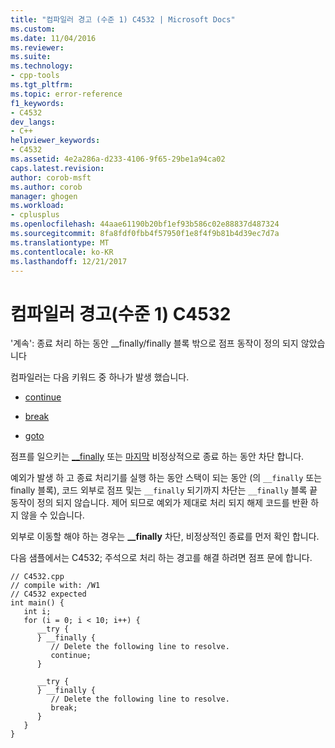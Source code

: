```yaml
---
title: "컴파일러 경고 (수준 1) C4532 | Microsoft Docs"
ms.custom: 
ms.date: 11/04/2016
ms.reviewer: 
ms.suite: 
ms.technology:
- cpp-tools
ms.tgt_pltfrm: 
ms.topic: error-reference
f1_keywords:
- C4532
dev_langs:
- C++
helpviewer_keywords:
- C4532
ms.assetid: 4e2a286a-d233-4106-9f65-29be1a94ca02
caps.latest.revision: 
author: corob-msft
ms.author: corob
manager: ghogen
ms.workload:
- cplusplus
ms.openlocfilehash: 44aae61190b20bf1ef93b586c02e88837d487324
ms.sourcegitcommit: 8fa8fdf0fbb4f57950f1e8f4f9b81b4d39ec7d7a
ms.translationtype: MT
ms.contentlocale: ko-KR
ms.lasthandoff: 12/21/2017
---
```

# <a name="compiler-warning-level-1-c4532"></a>컴파일러 경고(수준 1) C4532
'계속': 종료 처리 하는 동안 __finally/finally 블록 밖으로 점프 동작이 정의 되지 않았습니다  
  
 컴파일러는 다음 키워드 중 하나가 발생 했습니다.  
  
-   [continue](../../cpp/continue-statement-cpp.md)  
  
-   [break](../../cpp/break-statement-cpp.md)  
  
-   [goto](../../cpp/goto-statement-cpp.md)  
  
 점프를 일으키는 [__finally](../../cpp/try-finally-statement.md) 또는 [마지막](../../dotnet/finally.md) 비정상적으로 종료 하는 동안 차단 합니다.  
  
 예외가 발생 하 고 종료 처리기를 실행 하는 동안 스택이 되는 동안 (의 `__finally` 또는 finally 블록), 코드 외부로 점프 및는 `__finally` 되기까지 차단는 `__finally` 블록 끝 동작이 정의 되지 않습니다. 제어 되므로 예외가 제대로 처리 되지 해제 코드를 반환 하지 않을 수 있습니다.  
  
 외부로 이동할 해야 하는 경우는 **__finally** 차단, 비정상적인 종료를 먼저 확인 합니다.  
  
 다음 샘플에서는 C4532; 주석으로 처리 하는 경고를 해결 하려면 점프 문에 합니다.  
  
```  
// C4532.cpp  
// compile with: /W1  
// C4532 expected  
int main() {  
   int i;  
   for (i = 0; i < 10; i++) {  
      __try {  
      } __finally {  
         // Delete the following line to resolve.  
         continue;  
      }  
  
      __try {  
      } __finally {  
         // Delete the following line to resolve.  
         break;  
      }  
   }  
}  
```